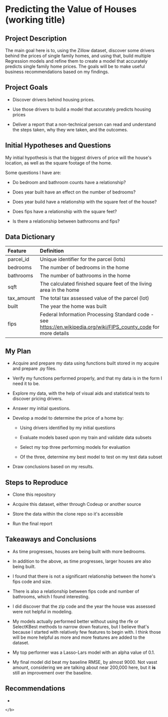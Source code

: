 # Predicting the Value of Houses (working title)

## Project Description

<div class="alert alert-block alert-success">
<b></b>
    
The main goal here is to, using the Zillow dataset, discover some drivers behind the prices of single family homes, and using that, build multiple Regression models and refine them to create a model that accurately predicts single family home prices. The goals will be to make useful business recommendations based on my findings.

</b>    
    
## Project Goals

<div class="alert alert-block alert-success">
<b></b>
    
- Discover drivers behind housing prices.

- Use those drivers to build a model that accurately predicts housing prices

- Deliver a report that a non-technical person can read and understand the steps taken, why they wre taken, and the outcomes.

</b>
    
## Initial Hypotheses and Questions

<div class="alert alert-block alert-success">
<b></b>
    
My initial hypothesis is that the biggest drivers of price will the house's location, as well as the square footage of the home. 

Some questions I have are:

- Do bedroom and bathroom counts have a relationship?

- Does year built have an effect on the number of bedrooms?

- Does year build have a relationship with the square feet of the house?
 
- Does fips have a relationship with the square feet?

- Is there a relationship between bathrooms and fips?

    </b>
    
## Data Dictionary

|Feature| Definition|
|:--------|:-----------|
|parcel_id|  Unique identifier for the parcel (lots)|
|bedrooms| The number of bedrooms in the home|
|bathrooms| The number of bathrooms in the home|
|sqft| The calculated finished square feet of the living area in the home| 
|tax_amount| The total tax assessed value of the parcel (lot)|
|built| The year the home was built|
|fips|  Federal Information Processing Standard code -  see https://en.wikipedia.org/wiki/FIPS_county_code for more details|

## My Plan

<div class="alert alert-block alert-success">
<b></b>
    
- Acquire and prepare my data using functions built stored in my acquire and prepare .py files.

- Verify my functions performed properly, and that my data is in the form I need it to be. 

- Explore my data, with the help of visual aids and statistical tests to discover pricing drivers.

- Answer my initial questions.

- Develop a model to determine the price of a home by:

    - Using drivers identified by my initial questions 
    
    - Evaluate models based upon my train and validate data subsets
    
    - Select my top three performing models for evaluation
    
    - Of the three, determine my best model to test on my test data subset
    
- Draw conclusions based on my results.
    
    </b>

## Steps to Reproduce

<div class="alert alert-block alert-success">
<b></b>
    
- Clone this repository

- Acquire this dataset, either through Codeup or another source

- Store the data within the clone repo so it's accessible

- Run the final report
    
    </b>

## Takeaways and Conclusions

<div class="alert alert-block alert-success">
<b></b>
    
- As time progresses, houses are being built with more bedrooms.

- In addition to the above, as time progresses, larger houses are also being built.

- I found that there is not a significant relationship between the home's fips code and size.

- There is also a relationship between fips code and number of bathrooms, which I found interesting.

- I did discover that the zip code and the year the house was assessed were not helpful in modeling.

- My models actually performed better without using the rfe or SelectKBest methods to narrow down features, but I believe that's because I started with relatively few features to begin with. I think those will be more helpful as more and more features are added to the dataset.

- My top performer was a Lasso-Lars model with an alpha value of 0.1.

- My final model did beat my baseline RMSE, by almost 9000. Not vasst amount, considering we are talking about near 200,000 here, but it **is** still an improvement over the baseline.

    </b>
    
## Recommendations

<div class="alert alert-block alert-success">
<b></b>
    
- 
    
    </b>
